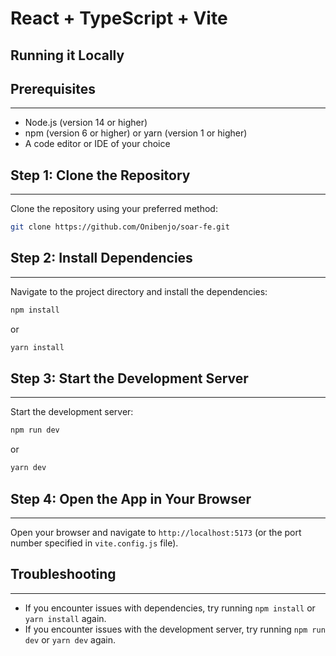 # React + TypeScript + Vite

## Running it Locally

## Prerequisites
---------------

* Node.js (version 14 or higher)
* npm (version 6 or higher) or yarn (version 1 or higher)
* A code editor or IDE of your choice

## Step 1: Clone the Repository
-----------------------------

Clone the repository using your preferred method:
```bash
git clone https://github.com/Onibenjo/soar-fe.git
```

## Step 2: Install Dependencies
-----------------------------

Navigate to the project directory and install the dependencies:
```bash
npm install
```
or
```bash
yarn install
```

## Step 3: Start the Development Server
--------------------------------------

Start the development server:
```bash
npm run dev
```
or
```bash
yarn dev
```

## Step 4: Open the App in Your Browser
--------------------------------------

Open your browser and navigate to `http://localhost:5173` (or the port number specified in `vite.config.js` file).

## Troubleshooting
-----------------

* If you encounter issues with dependencies, try running `npm install` or `yarn install` again.
* If you encounter issues with the development server, try running `npm run dev` or `yarn dev` again.
